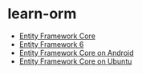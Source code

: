 # learn-orm


  * [Entity Framework Core](mvc-with-entity-framework-core/pages/documentations/01-overview.md)  
  * [Entity Framework 6](mvc-with-entity-framework-6/pages/documentations/01-overview.md)
  * [Entity Framework Core on Android](android-with-entity-framework-core/01-overview.md)
  * [Entity Framework Core on Ubuntu](entity-framework-core-on-ubuntu/01-overview.md)
